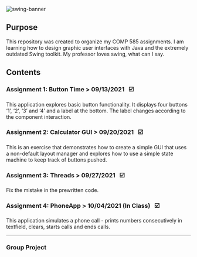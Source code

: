 ![swing-banner](https://user-images.githubusercontent.com/26126449/133371879-0a9493a9-dc9b-4175-be9c-45554666f0b8.png)

## Purpose

This repository was created to organize my COMP 585 assignments. I am learning how to design graphic user interfaces with Java and the extremely outdated Swing toolkit. My professor loves swing, what can I say.

## Contents


### Assignment 1: Button Time > 09/13/2021 &nbsp;&nbsp;:ballot_box_with_check:
This application explores basic button functionality. It displays four buttons ‘1’, ‘2’, ‘3’ and ‘4’ and a label at the bottom. The label changes according to the component interaction.

### Assignment 2: Calculator GUI > 09/20/2021 &nbsp;&nbsp;:ballot_box_with_check:
This is an exercise that demonstrates how to create a simple GUI that uses a non-default layout manager and explores how to use a simple state machine to keep track of buttons pushed.

### Assignment 3: Threads > 09/27/2021 &nbsp;&nbsp;:ballot_box_with_check:
Fix the mistake in the prewritten code.

### Assignment 4: PhoneApp > 10/04/2021 (In Class) &nbsp;&nbsp;:ballot_box_with_check:
This application simulates a phone call - prints numbers consecutively in textfield, clears, starts calls and ends calls. 

----------------------------------------------------------------------------------------

### Group Project
